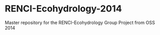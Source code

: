 RENCI-Ecohydrology-2014
=======================

Master repository for the RENCI-Ecohydrology Group Project from OSS 2014
